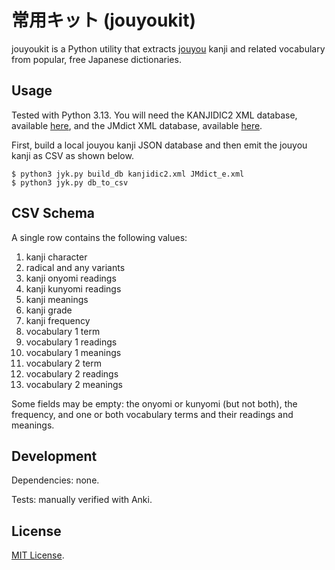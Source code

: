 # 常用キット (jouyoukit)

jouyoukit is a Python utility that extracts
[jouyou](https://en.wikipedia.org/wiki/J%C5%8Dy%C5%8D_kanji) kanji and related
vocabulary from popular, free Japanese dictionaries.

## Usage

Tested with Python 3.13. You will need the KANJIDIC2 XML database, available
[here](http://www.edrdg.org/wiki/index.php/KANJIDIC_Project), and the JMdict XML
database, available
[here](http://www.edrdg.org/wiki/index.php/JMdict-EDICT_Dictionary_Project).

First, build a local jouyou kanji JSON database and then emit the jouyou kanji
as CSV as shown below.

```
$ python3 jyk.py build_db kanjidic2.xml JMdict_e.xml
$ python3 jyk.py db_to_csv
```

## CSV Schema

A single row contains the following values:

1. kanji character
1. radical and any variants
1. kanji onyomi readings
1. kanji kunyomi readings
1. kanji meanings
1. kanji grade
1. kanji frequency
1. vocabulary 1 term
1. vocabulary 1 readings
1. vocabulary 1 meanings
1. vocabulary 2 term
1. vocabulary 2 readings
1. vocabulary 2 meanings

Some fields may be empty: the onyomi or kunyomi (but not both), the frequency,
and one or both vocabulary terms and their readings and meanings.

## Development

Dependencies: none.

Tests: manually verified with Anki.

## License

[MIT License](./LICENSE.md).
